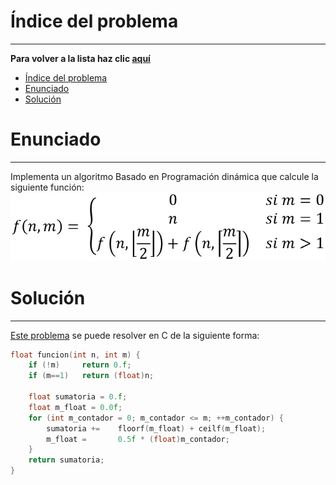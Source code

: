 # Índice del problema

***

**Para volver a la lista haz clic [aquí](./Index.md)**

<!-- TOC -->
* [Índice del problema](#índice-del-problema)
* [Enunciado](#enunciado)
* [Solución](#solución)
<!-- TOC -->

# Enunciado

***

Implementa un algoritmo Basado en Programación dinámica que calcule la siguiente
función:
![descripcion](./relacion2.png "titulo")

# Solución

***

[Este problema](#enunciado) se puede resolver en C de la siguiente forma:

```c
float funcion(int n, int m) { 
    if (!m)     return 0.f;
    if (m==1)   return (float)n;

    float sumatoria = 0.f;
    float m_float = 0.0f;
    for (int m_contador = 0; m_contador <= m; ++m_contador) {
        sumatoria +=    floorf(m_float) + ceilf(m_float);
        m_float =       0.5f * (float)m_contador;
    }
    return sumatoria;
}
```